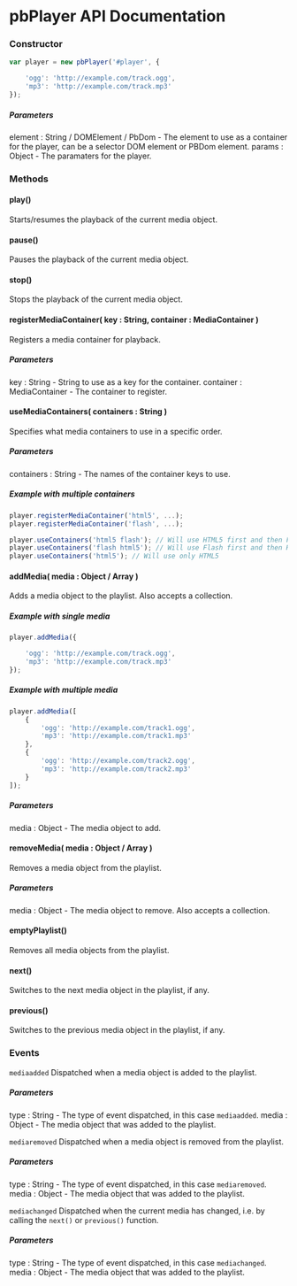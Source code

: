 # pbPlayer API Documentation

### Constructor
```js
var player = new pbPlayer('#player', {

	'ogg': 'http://example.com/track.ogg',
	'mp3': 'http://example.com/track.mp3'
});
```

##### Parameters
element : String / DOMElement / PbDom - The element to use as a container for the player, can be a selector DOM element or PBDom element.
params : Object - The paramaters for the player.

### Methods

#### play()
Starts/resumes the playback of the current media object.


#### pause()
Pauses the playback of the current media object.


#### stop()
Stops the playback of the current media object.


#### registerMediaContainer( key : String, container : MediaContainer )
Registers a media container for playback.

##### Parameters
key : String - String to use as a key for the container.
container : MediaContainer - The container to register.


#### useMediaContainers( containers : String )
Specifies what media containers to use in a specific order.

##### Parameters
containers : String - The names of the container keys to use.

##### Example with multiple containers
```js
player.registerMediaContainer('html5', ...);
player.registerMediaContainer('flash', ...);

player.useContainers('html5 flash'); // Will use HTML5 first and then Flash
player.useContainers('flash html5'); // Will use Flash first and then HTML5
player.useContainers('html5'); // Will use only HTML5
```


#### addMedia( media : Object / Array )
Adds a media object to the playlist. Also accepts a collection.

##### Example with single media
```js
player.addMedia({

	'ogg': 'http://example.com/track.ogg',
	'mp3': 'http://example.com/track.mp3'
});
```

##### Example with multiple media
```js
player.addMedia([
	{
		'ogg': 'http://example.com/track1.ogg',
		'mp3': 'http://example.com/track1.mp3'
	},
	{
		'ogg': 'http://example.com/track2.ogg',
		'mp3': 'http://example.com/track2.mp3'
	}
]);
```

##### Parameters
media : Object - The media object to add.


#### removeMedia( media : Object / Array )
Removes a media object from the playlist.

##### Parameters
media : Object - The media object to remove. Also accepts a collection.


#### emptyPlaylist()
Removes all media objects from the playlist.


#### next()
Switches to the next media object in the playlist, if any.


#### previous()
Switches to the previous media object in the playlist, if any.


### Events

`mediaadded` Dispatched when a media object is added to the playlist.

##### Parameters
type : String - The type of event dispatched, in this case `mediaadded`.
media : Object - The media object that was added to the playlist.

`mediaremoved` Dispatched when a media object is removed from the playlist.


##### Parameters
type : String - The type of event dispatched, in this case `mediaremoved`.
media : Object - The media object that was added to the playlist.


`mediachanged` Dispatched when the current media has changed, i.e. by calling the `next()` or `previous()` function.

##### Parameters
type : String - The type of event dispatched, in this case `mediachanged`.
media : Object - The media object that was added to the playlist.


